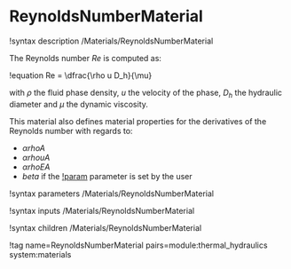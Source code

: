 # ReynoldsNumberMaterial

!syntax description /Materials/ReynoldsNumberMaterial

The Reynolds number $Re$ is computed as:

!equation
Re = \dfrac{\rho u D_h}{\mu}

with $\rho$ the fluid phase density, $u$ the velocity of the phase, $D_h$ the hydraulic diameter
and $\mu$ the dynamic viscosity.

This material also defines material properties for the derivatives of the Reynolds number with regards to:

- $\alpha rho A$
- $\alpha rho u A$
- $\alpha rho E A$
- $beta$ if the [!param](/Materials/ReynoldsNumberMaterial/beta) parameter is set by the user

!syntax parameters /Materials/ReynoldsNumberMaterial

!syntax inputs /Materials/ReynoldsNumberMaterial

!syntax children /Materials/ReynoldsNumberMaterial

!tag name=ReynoldsNumberMaterial pairs=module:thermal_hydraulics system:materials
